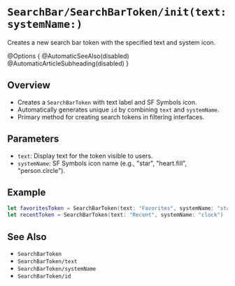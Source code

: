 # ``SearchBar/SearchBarToken/init(text:systemName:)``

Creates a new search bar token with the specified text and system icon.

@Options {
    @AutomaticSeeAlso(disabled)
    @AutomaticArticleSubheading(disabled)
}

## Overview

- Creates a `SearchBarToken` with text label and SF Symbols icon.
- Automatically generates unique `id` by combining `text` and `systemName`.
- Primary method for creating search tokens in filtering interfaces.

## Parameters

- `text`: Display text for the token visible to users.
- `systemName`: SF Symbols icon name (e.g., "star", "heart.fill", "person.circle").

## Example

```swift
let favoritesToken = SearchBarToken(text: "Favorites", systemName: "star.fill")
let recentToken = SearchBarToken(text: "Recent", systemName: "clock")
```

## See Also

- ``SearchBarToken``
- ``SearchBarToken/text``
- ``SearchBarToken/systemName``
- ``SearchBarToken/id``
